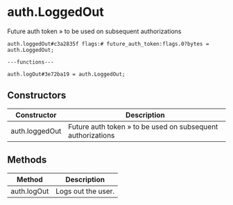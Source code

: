 # auth.LoggedOut
Future auth token » to be used on subsequent authorizations

```
auth.loggedOut#c3a2835f flags:# future_auth_token:flags.0?bytes = auth.LoggedOut;

---functions---

auth.logOut#3e72ba19 = auth.LoggedOut;
```

## Constructors
| Constructor | Description |
| ---- | ----------- |
| auth.loggedOut | Future auth token » to be used on subsequent authorizations |


## Methods
| Method | Description |
| ---- | ----------- |
| auth.logOut | Logs out the user. |


